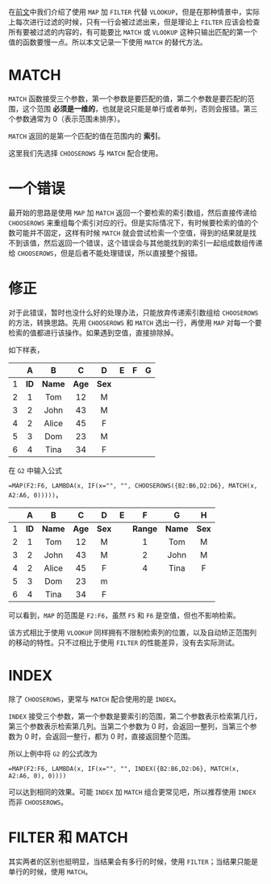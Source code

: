 在[前文](./gsf2-map-filter.md)中我们介绍了使用 `MAP` 加 `FILTER` 代替 `VLOOKUP`，但是在那种情景中，实际上每次进行过滤的时候，只有一行会被过滤出来，但是理论上 `FILTER` 应该会检查所有要被过滤的内容的，有可能要比 `MATCH` 或 `VLOOKUP` 这种只输出匹配的第一个值的函数要慢一点。所以本文记录一下使用 `MATCH` 的替代方法。

# MATCH

`MATCH` 函数接受三个参数，第一个参数是要匹配的值，第二个参数是要匹配的范围，这个范围 **必须是一维的**，也就是说只能是单行或者单列，否则会报错。第三个参数通常为 0（表示范围未排序）。

`MATCH` 返回的是第一个匹配的值在范围内的 **索引**。

这里我们先选择 `CHOOSEROWS` 与 `MATCH` 配合使用。

# 一个错误

最开始的思路是使用 `MAP` 加 `MATCH` 返回一个要检索的索引数组，然后直接传递给 `CHOOSEROWS` 来重组每个索引对应的行。但是实际情况下，有时候要检索的值的个数可能并不固定，这样有时候 `MATCH` 就会尝试检索一个空值，得到的结果就是找不到该值，然后返回一个错误，这个错误会与其他能找到的索引一起组成数组传递给 `CHOOSEROWS`，但是后者不能处理错误，所以直接整个报错。

# 修正

对于此错误，暂时也没什么好的处理办法，只能放弃传递索引数组给 `CHOOSEROWS` 的方法，转换思路。先用 `CHOOSEROWS` 和 `MATCH` 选出一行，再使用 `MAP` 对每一个要检索的值都进行该操作。如果遇到空值，直接排除掉。

如下样表，

|   | A | B | C | D | E | F | G |
|:-:|:-:|:-:|:-:|:-:|:-:|:-:|:-:|
| 1 | **ID** | **Name** | **Age** | **Sex** |
| 2 | 1  | Tom   | 12  | M   |
| 3 | 2  | John  | 43  | M   |
| 4 | 2  | Alice | 45  | F   |
| 5 | 3  | Dom   | 23  | M   |
| 6 | 4  | Tina  | 34  | F   |

在 `G2` 中输入公式

`=MAP(F2:F6, LAMBDA(x, IF(x="", "", CHOOSEROWS({B2:B6,D2:D6}, MATCH(x, A2:A6, 0)))))`，

|   | A | B | C | D | E | F | G | H |
|:-:|:-:|:-:|:-:|:-:|:-:|:-:|:-:|:-:|
| 1 | **ID** | **Name** | **Age** | **Sex** | | **Range** | **Name** | **Sex** |
| 2 | 1  | Tom   | 12  | M   |  | 1 | Tom  | M |
| 3 | 2  | John  | 43  | M   |  | 2 | John | M |
| 4 | 2  | Alice | 45  | F   |  | 4 | Tina | F |
| 5 | 3  | Dom   | 23  | m   |  |   |      |   |
| 6 | 4  | Tina  | 34  | F   |  |   |      |

可以看到，`MAP` 的范围是 `F2:F6`，虽然 `F5` 和 `F6` 是空值，但也不影响检索。

该方式相比于使用 `VLOOKUP` 同样拥有不限制检索列的位置，以及自动矫正范围列的移动的特性。只不过相比于使用 `FILTER` 的性能差异，没有去实际测试。

# INDEX

除了 `CHOOSEROWS`，更常与 `MATCH` 配合使用的是 `INDEX`。

`INDEX` 接受三个参数，第一个参数是要索引的范围，第二个参数表示检索第几行，第三个参数表示检索第几列。当第二个参数为 0 时，会返回一整列，当第三个参数为 0 时，会返回一整行，都为 0 时，直接返回整个范围。

所以上例中将 `G2` 的公式改为

`=MAP(F2:F6, LAMBDA(x, IF(x="", "", INDEX({B2:B6,D2:D6}, MATCH(x, A2:A6, 0), 0))))` 

可以达到相同的效果。可能 `INDEX` 加 `MATCH` 组合更常见吧，所以推荐使用 `INDEX` 而非 `CHOOSEROWS`。

# FILTER 和 MATCH

其实两者的区别也挺明显，当结果会有多行的时候，使用 `FILTER`；当结果只能是单行的时候，使用 `MATCH`。
